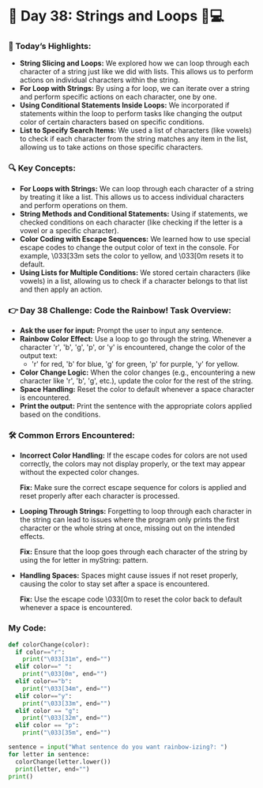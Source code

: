 # 🌟 Day 38: Strings and Loops 🔄💻

### 🎊 Today’s Highlights:

* **String Slicing and Loops:** We explored how we can loop through each character of a string just like we did with lists. This allows us to perform actions on individual characters within the string.
* **For Loop with Strings:** By using a for loop, we can iterate over a string and perform specific actions on each character, one by one.
* **Using Conditional Statements Inside Loops:** We incorporated if statements within the loop to perform tasks like changing the output color of certain characters based on specific conditions.
* **List to Specify Search Items:** We used a list of characters (like vowels) to check if each character from the string matches any item in the list, allowing us to take actions on those specific characters.

### 🔍 Key Concepts:

* **For Loops with Strings:** We can loop through each character of a string by treating it like a list. This allows us to access individual characters and perform operations on them.
* **String Methods and Conditional Statements:** Using if statements, we checked conditions on each character (like checking if the letter is a vowel or a specific character).
* **Color Coding with Escape Sequences:** We learned how to use special escape codes to change the output color of text in the console. For example, \033[33m sets the color to yellow, and \033[0m resets it to default.
* **Using Lists for Multiple Conditions:** We stored certain characters (like vowels) in a list, allowing us to check if a character belongs to that list and then apply an action.

### 👉 Day 38 Challenge: Code the Rainbow! Task Overview:

* **Ask the user for input:** Prompt the user to input any sentence.
* **Rainbow Color Effect:** Use a loop to go through the string. Whenever a character 'r', 'b', 'g', 'p', or 'y' is encountered, change the color of the output text:
   *  'r' for red, 'b' for blue, 'g' for green, 'p' for purple, 'y' for yellow.
* **Color Change Logic:** When the color changes (e.g., encountering a new character like 'r', 'b', 'g', etc.), update the color for the rest of the string.
* **Space Handling:** Reset the color to default whenever a space character is encountered.
* **Print the output:** Print the sentence with the appropriate colors applied based on the conditions.

### 🛠️ Common Errors Encountered:

* **Incorrect Color Handling:** If the escape codes for colors are not used correctly, the colors may not display properly, or the text may appear without the expected color changes.

   **Fix:** Make sure the correct escape sequence for colors is applied and reset properly after each character is processed.

* **Looping Through Strings:** Forgetting to loop through each character in the string can lead to issues where the program only prints the first character or the whole string at once, missing out on the intended effects.

   **Fix:** Ensure that the loop goes through each character of the string by using the for letter in myString: pattern.

* **Handling Spaces:** Spaces might cause issues if not reset properly, causing the color to stay set after a space is encountered.

    **Fix:** Use the escape code \033[0m to reset the color back to default whenever a space is encountered.

### My Code:
```python
def colorChange(color):
  if color=="r":
    print("\033[31m", end="")
  elif color==" ":
    print("\033[0m", end="")
  elif color=="b":
    print("\033[34m", end="")
  elif color=="y":
    print("\033[33m", end="")
  elif color == "g":
    print("\033[32m", end="")
  elif color == "p":
    print("\033[35m", end="")

sentence = input("What sentence do you want rainbow-izing?: ")
for letter in sentence:
  colorChange(letter.lower())
  print(letter, end="")
print()

